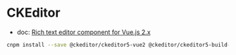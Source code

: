 # CKEditor

- doc: [Rich text editor component for Vue.js 2.x](https://ckeditor.com/docs/ckeditor5/latest/builds/guides/integration/frameworks/vuejs-v2.html)

```bash
cnpm install --save @ckeditor/ckeditor5-vue2 @ckeditor/ckeditor5-build-decoupled-document
```
